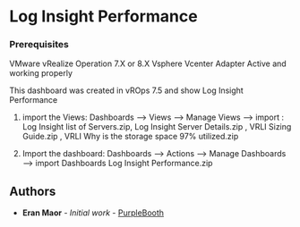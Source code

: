 # Log Insight Performance

### Prerequisites

VMware vRealize Operation 7.X or 8.X
Vsphere Vcenter Adapter Active and working properly

This dashboard was created in vROps 7.5 and show Log Insight Performance

1. import the Views: Dashboards --> Views --> Manage Views --> import : Log Insight list of Servers.zip, Log Insight Server Details.zip , VRLI Sizing Guide.zip , VRLI Why is the storage space 97% utilized.zip

2. Import the dashboard: Dashboards —> Actions —> Manage Dashboards —> import Dashboards Log Insight Performance.zip

## Authors

* **Eran Maor** - *Initial work* - [PurpleBooth](https://github.com/emaor23)
